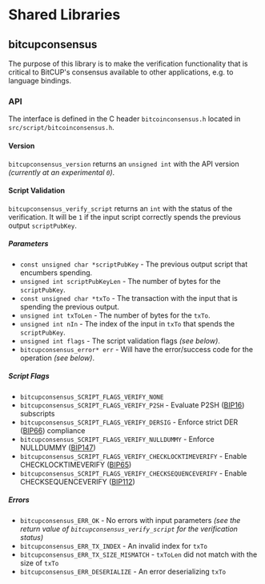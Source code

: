 Shared Libraries
================

## bitcupconsensus

The purpose of this library is to make the verification functionality that is critical to BitCUP's consensus available to other applications, e.g. to language bindings.

### API

The interface is defined in the C header `bitcoinconsensus.h` located in  `src/script/bitcoinconsensus.h`.

#### Version

`bitcupconsensus_version` returns an `unsigned int` with the API version *(currently at an experimental `0`)*.

#### Script Validation

`bitcupconsensus_verify_script` returns an `int` with the status of the verification. It will be `1` if the input script correctly spends the previous output `scriptPubKey`.

##### Parameters
- `const unsigned char *scriptPubKey` - The previous output script that encumbers spending.
- `unsigned int scriptPubKeyLen` - The number of bytes for the `scriptPubKey`.
- `const unsigned char *txTo` - The transaction with the input that is spending the previous output.
- `unsigned int txToLen` - The number of bytes for the `txTo`.
- `unsigned int nIn` - The index of the input in `txTo` that spends the `scriptPubKey`.
- `unsigned int flags` - The script validation flags *(see below)*.
- `bitcupconsensus_error* err` - Will have the error/success code for the operation *(see below)*.

##### Script Flags
- `bitcupconsensus_SCRIPT_FLAGS_VERIFY_NONE`
- `bitcupconsensus_SCRIPT_FLAGS_VERIFY_P2SH` - Evaluate P2SH ([BIP16](https://github.com/bitcoin/bips/blob/master/bip-0016.mediawiki)) subscripts
- `bitcupconsensus_SCRIPT_FLAGS_VERIFY_DERSIG` - Enforce strict DER ([BIP66](https://github.com/bitcoin/bips/blob/master/bip-0066.mediawiki)) compliance
- `bitcupconsensus_SCRIPT_FLAGS_VERIFY_NULLDUMMY` - Enforce NULLDUMMY ([BIP147](https://github.com/bitcoin/bips/blob/master/bip-0147.mediawiki))
- `bitcupconsensus_SCRIPT_FLAGS_VERIFY_CHECKLOCKTIMEVERIFY` - Enable CHECKLOCKTIMEVERIFY ([BIP65](https://github.com/bitcoin/bips/blob/master/bip-0065.mediawiki))
- `bitcupconsensus_SCRIPT_FLAGS_VERIFY_CHECKSEQUENCEVERIFY` - Enable CHECKSEQUENCEVERIFY ([BIP112](https://github.com/bitcoin/bips/blob/master/bip-0112.mediawiki))

##### Errors
- `bitcupconsensus_ERR_OK` - No errors with input parameters *(see the return value of `bitcupconsensus_verify_script` for the verification status)*
- `bitcupconsensus_ERR_TX_INDEX` - An invalid index for `txTo`
- `bitcupconsensus_ERR_TX_SIZE_MISMATCH` - `txToLen` did not match with the size of `txTo`
- `bitcupconsensus_ERR_DESERIALIZE` - An error deserializing `txTo`
